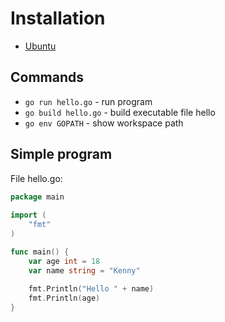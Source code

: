 # Installation

- [Ubuntu](https://github.com/golang/go/wiki/Ubuntu)

## Commands

- `go run hello.go` - run program
- `go build hello.go` - build executable file hello
- `go env GOPATH` - show workspace path

## Simple program

File hello.go:

```go
package main
  
import (
    "fmt"
)

func main() {
    var age int = 18
    var name string = "Kenny"
    
    fmt.Println("Hello " + name)
    fmt.Println(age)
}
```
